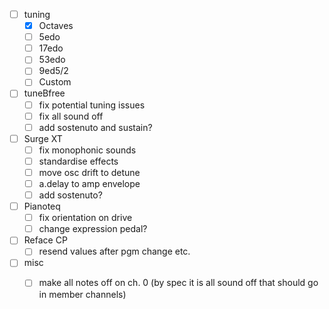 - [ ] tuning
	- [x] Octaves
	- [ ] 5edo
	- [ ] 17edo
	- [ ] 53edo
	- [ ] 9ed5/2
	- [ ] Custom
- [ ] tuneBfree
	- [ ] fix potential tuning issues
	- [ ] fix all sound off
	- [ ] add sostenuto and sustain?
- [ ] Surge XT
	- [ ] fix monophonic sounds
	- [ ] standardise effects
	- [ ] move osc drift to detune
	- [ ] a.delay to amp envelope
	- [ ] add sostenuto?
- [ ] Pianoteq
	- [ ] fix orientation on drive
	- [ ] change expression pedal?
- [ ] Reface CP
	- [ ] resend values after pgm change etc.
- [ ] misc
	- [ ] make all notes off on ch. 0 (by spec it is all sound off that should go in member channels)



